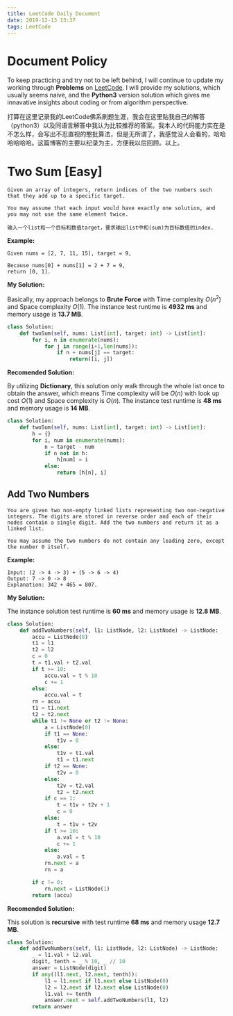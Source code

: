 ```yaml
---
title: LeetCode Daily Document
date: 2019-12-13 13:37
tags: LeetCode
---
```


# Document Policy

To keep practicing and try not to be left behind, I will continue to update my working through **Problems** on [LeetCode](https://leetcode.com/problemset/all/). I will provide my solutions, which usually seems naive, and the **Python3** version solution which gives me innavative insights about coding or from algorithm perspective.

打算在这里记录我的LeetCode佛系刷题生涯，我会在这里贴我自己的解答（python3）以及同语言解答中我认为比较推荐的答案。我本人的代码能力实在是不怎么样，会写出不忍直视的憨批算法，但是无所谓了，我感觉没人会看的，哈哈哈哈哈哈。这篇博客的主要以纪录为主，方便我以后回顾。以上。

# Two Sum [Easy]
```
Given an array of integers, return indices of the two numbers such that they add up to a specific target.

You may assume that each input would have exactly one solution, and you may not use the same element twice.

输入一个list和一个目标和数值target，要求输出list中和(sum)为目标数值的index.
```
**Example:**
```
Given nums = [2, 7, 11, 15], target = 9,

Because nums[0] + nums[1] = 2 + 7 = 9,
return [0, 1].
```
**My Solution:** 

Basically, my approach belongs to **Brute Force** with Time complexity $O(n^2)$ and Space complexity $O(1)$. The instance test runtime is **4932 ms** and memory usage is **13.7 MB**.   
```py
class Solution:
    def twoSum(self, nums: List[int], target: int) -> List[int]:
        for i, n in enumerate(nums):
            for j in range(i+1,len(nums)):
                if n + nums[j] == target:
                    return([i, j])
```
**Recomended Solution:**

By utilizing **Dictionary**, this solution only walk through the whole list once to obtain the answer, which means Time complexity will be $O(n)$ with look up cost $O(1)$ and Space complexity is $O(n)$. The instance test runtime is **48 ms** and memory usage is **14 MB**.
```py
class Solution:
    def twoSum(self, nums: List[int], target: int) -> List[int]:
        h = {}
        for i, num in enumerate(nums):
            n = target - num
            if n not in h:
                h[num] = i
            else:
                return [h[n], i]
```

## Add Two Numbers

```
You are given two non-empty linked lists representing two non-negative integers. The digits are stored in reverse order and each of their nodes contain a single digit. Add the two numbers and return it as a linked list.

You may assume the two numbers do not contain any leading zero, except the number 0 itself.
```
**Example:**
```
Input: (2 -> 4 -> 3) + (5 -> 6 -> 4)
Output: 7 -> 0 -> 8
Explanation: 342 + 465 = 807.
```
**My Solution:**

The instance solution test runtime is **60 ms** and memory usage is **12.8 MB**.
```py
class Solution:
    def addTwoNumbers(self, l1: ListNode, l2: ListNode) -> ListNode:
        accu = ListNode(0)
        t1 = l1
        t2 = l2
        c = 0
        t = t1.val + t2.val
        if t >= 10:
            accu.val = t % 10
            c += 1
        else:
            accu.val = t
        rn = accu
        t1 = t1.next
        t2 = t2.next
        while t1 != None or t2 != None:
            a = ListNode(0)
            if t1 == None:
                t1v = 0
            else:
                t1v = t1.val
                t1 = t1.next
            if t2 == None:
                t2v = 0
            else:
                t2v = t2.val
                t2 = t2.next
            if c == 1:
                t = t1v + t2v + 1
                c = 0
            else:
                t = t1v + t2v
            if t >= 10:
                a.val = t % 10
                c += 1
            else:
                a.val = t
            rn.next = a
            rn = a

        if c != 0:
            rn.next = ListNode(1)
        return (accu)
```
**Recomended Solution:**

This solution is **recursive** with test runtime **68 ms** and memory usage **12.7 MB**.
```py
class Solution:
    def addTwoNumbers(self, l1: ListNode, l2: ListNode) -> ListNode:
        _ = l1.val + l2.val
        digit, tenth = _ % 10, _ // 10
        answer = ListNode(digit)
        if any((l1.next, l2.next, tenth)):
            l1 = l1.next if l1.next else ListNode(0)
            l2 = l2.next if l2.next else ListNode(0)
            l1.val += tenth
            answer.next = self.addTwoNumbers(l1, l2)    
        return answer
```
